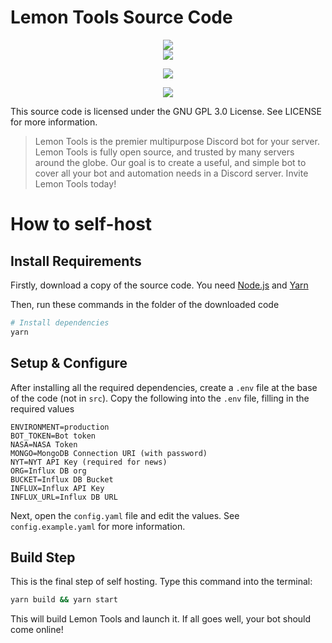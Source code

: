 # Lemon Tools Source Code

<p align="center">
  <img src="https://i.imgur.com/x8CCQmk.png" />
  <br />
    <a href="https://github.com/CoolJim/lemontools/actions/workflows/codeql-analysis.yml">
    <img src="https://github.com/CoolJim/lemontools/actions/workflows/codeql-analysis.yml/badge.svg" />
  </a>
</p>

<p align="center">
  <a href="https://top.gg/bot/896309687136436234">
    <img src="https://top.gg/api/widget/896309687136436234.svg" />
  </a>
</p>
 
<p align="center">
  <a href="https://ko-fi.com/B0B2AAOTI">
    <img src="https://ko-fi.com/img/githubbutton_sm.svg" />
  </a>
</p>
<!-- [![ko-fi](https://ko-fi.com/img/githubbutton_sm.svg)](https://ko-fi.com/B0B2AAOTI) -->


This source code is licensed under the GNU GPL 3.0 License. See LICENSE for more information.

> Lemon Tools is the premier multipurpose Discord bot for your server. Lemon Tools is fully open source, and trusted by many servers around the globe. Our goal is to create a useful, and simple bot to cover all your bot and automation needs in a Discord server. Invite Lemon Tools today!

# How to self-host

## Install Requirements

Firstly, download a copy of the source code. You need [Node.js](https://nodejs.org) and [Yarn](https://classic.yarnpkg.com)

Then, run these commands in the folder of the downloaded code

```bash
# Install dependencies
yarn
```

## Setup & Configure

After installing all the required dependencies, create a `.env` file at the base of the code (not in `src`). Copy the following into the `.env` file, filling in the required values

```env
ENVIRONMENT=production
BOT_TOKEN=Bot token
NASA=NASA Token
MONGO=MongoDB Connection URI (with password)
NYT=NYT API Key (required for news)
ORG=Influx DB org
BUCKET=Influx DB Bucket
INFLUX=Influx API Key
INFLUX_URL=Influx DB URL
```

Next, open the `config.yaml` file and edit the values. See `config.example.yaml` for more information.

## Build Step

This is the final step of self hosting. Type this command into the terminal:

```bash
yarn build && yarn start
```

This will build Lemon Tools and launch it. If all goes well, your bot should come online!
